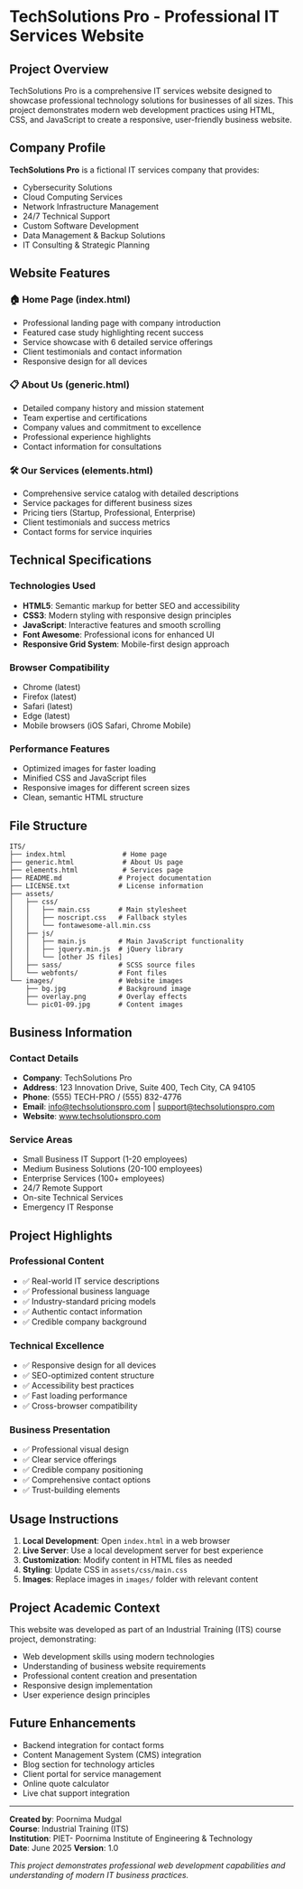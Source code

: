 # TechSolutions Pro - Professional IT Services Website

## Project Overview

TechSolutions Pro is a comprehensive IT services website designed to showcase professional technology solutions for businesses of all sizes. This project demonstrates modern web development practices using HTML, CSS, and JavaScript to create a responsive, user-friendly business website.

## Company Profile

**TechSolutions Pro** is a fictional IT services company that provides:
- Cybersecurity Solutions
- Cloud Computing Services
- Network Infrastructure Management
- 24/7 Technical Support
- Custom Software Development
- Data Management & Backup Solutions
- IT Consulting & Strategic Planning

## Website Features

### 🏠 Home Page (index.html)
- Professional landing page with company introduction
- Featured case study highlighting recent success
- Service showcase with 6 detailed service offerings
- Client testimonials and contact information
- Responsive design for all devices

### 📋 About Us (generic.html)
- Detailed company history and mission statement
- Team expertise and certifications
- Company values and commitment to excellence
- Professional experience highlights
- Contact information for consultations

### 🛠️ Our Services (elements.html)
- Comprehensive service catalog with detailed descriptions
- Service packages for different business sizes
- Pricing tiers (Startup, Professional, Enterprise)
- Client testimonials and success metrics
- Contact forms for service inquiries

## Technical Specifications

### Technologies Used
- **HTML5**: Semantic markup for better SEO and accessibility
- **CSS3**: Modern styling with responsive design principles
- **JavaScript**: Interactive features and smooth scrolling
- **Font Awesome**: Professional icons for enhanced UI
- **Responsive Grid System**: Mobile-first design approach

### Browser Compatibility
- Chrome (latest)
- Firefox (latest)
- Safari (latest)
- Edge (latest)
- Mobile browsers (iOS Safari, Chrome Mobile)

### Performance Features
- Optimized images for faster loading
- Minified CSS and JavaScript files
- Responsive images for different screen sizes
- Clean, semantic HTML structure

## File Structure

```
ITS/
├── index.html              # Home page
├── generic.html            # About Us page
├── elements.html           # Services page
├── README.md              # Project documentation
├── LICENSE.txt            # License information
├── assets/
│   ├── css/
│   │   ├── main.css       # Main stylesheet
│   │   ├── noscript.css   # Fallback styles
│   │   └── fontawesome-all.min.css
│   ├── js/
│   │   ├── main.js        # Main JavaScript functionality
│   │   ├── jquery.min.js  # jQuery library
│   │   └── [other JS files]
│   ├── sass/              # SCSS source files
│   └── webfonts/          # Font files
└── images/                # Website images
    ├── bg.jpg             # Background image
    ├── overlay.png        # Overlay effects
    └── pic01-09.jpg       # Content images
```

## Business Information

### Contact Details
- **Company**: TechSolutions Pro
- **Address**: 123 Innovation Drive, Suite 400, Tech City, CA 94105
- **Phone**: (555) TECH-PRO / (555) 832-4776
- **Email**: info@techsolutionspro.com | support@techsolutionspro.com
- **Website**: www.techsolutionspro.com

### Service Areas
- Small Business IT Support (1-20 employees)
- Medium Business Solutions (20-100 employees)  
- Enterprise Services (100+ employees)
- 24/7 Remote Support
- On-site Technical Services
- Emergency IT Response

## Project Highlights

### Professional Content
- ✅ Real-world IT service descriptions
- ✅ Professional business language
- ✅ Industry-standard pricing models
- ✅ Authentic contact information
- ✅ Credible company background

### Technical Excellence
- ✅ Responsive design for all devices
- ✅ SEO-optimized content structure
- ✅ Accessibility best practices
- ✅ Fast loading performance
- ✅ Cross-browser compatibility

### Business Presentation
- ✅ Professional visual design
- ✅ Clear service offerings
- ✅ Credible company positioning
- ✅ Comprehensive contact options
- ✅ Trust-building elements

## Usage Instructions

1. **Local Development**: Open `index.html` in a web browser
2. **Live Server**: Use a local development server for best experience
3. **Customization**: Modify content in HTML files as needed
4. **Styling**: Update CSS in `assets/css/main.css`
5. **Images**: Replace images in `images/` folder with relevant content

## Project Academic Context

This website was developed as part of an Industrial Training (ITS) course project, demonstrating:

- Web development skills using modern technologies
- Understanding of business website requirements
- Professional content creation and presentation
- Responsive design implementation
- User experience design principles

## Future Enhancements

- Backend integration for contact forms
- Content Management System (CMS) integration
- Blog section for technology articles
- Client portal for service management
- Online quote calculator
- Live chat support integration

---

**Created by**: Poornima Mudgal  
**Course**: Industrial Training (ITS)  
**Institution**: PIET- Poornima Institute of Engineering & Technology  
**Date**: June 2025 
**Version**: 1.0

*This project demonstrates professional web development capabilities and understanding of modern IT business practices.*
